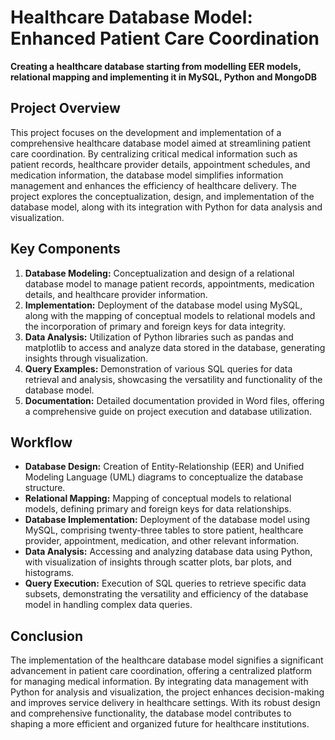 # Healthcare Database Model: Enhanced Patient Care Coordination

**Creating a healthcare database starting from modelling EER models, relational mapping and implementing it in MySQL, Python and MongoDB**

## Project Overview
This project focuses on the development and implementation of a comprehensive healthcare database model aimed at streamlining patient care coordination. By centralizing critical medical information such as patient records, healthcare provider details, appointment schedules, and medication information, the database model simplifies information management and enhances the efficiency of healthcare delivery. The project explores the conceptualization, design, and implementation of the database model, along with its integration with Python for data analysis and visualization.

## Key Components
1. **Database Modeling:** Conceptualization and design of a relational database model to manage patient records, appointments, medication details, and healthcare provider information.
2. **Implementation:** Deployment of the database model using MySQL, along with the mapping of conceptual models to relational models and the incorporation of primary and foreign keys for data integrity.
3. **Data Analysis:** Utilization of Python libraries such as pandas and matplotlib to access and analyze data stored in the database, generating insights through visualization.
4. **Query Examples:** Demonstration of various SQL queries for data retrieval and analysis, showcasing the versatility and functionality of the database model.
5. **Documentation:** Detailed documentation provided in Word files, offering a comprehensive guide on project execution and database utilization.

## Workflow
- **Database Design:** Creation of Entity-Relationship (EER) and Unified Modeling Language (UML) diagrams to conceptualize the database structure.
- **Relational Mapping:** Mapping of conceptual models to relational models, defining primary and foreign keys for data relationships.
- **Database Implementation:** Deployment of the database model using MySQL, comprising twenty-three tables to store patient, healthcare provider, appointment, medication, and other relevant information.
- **Data Analysis:** Accessing and analyzing database data using Python, with visualization of insights through scatter plots, bar plots, and histograms.
- **Query Execution:** Execution of SQL queries to retrieve specific data subsets, demonstrating the versatility and efficiency of the database model in handling complex data queries.

## Conclusion
The implementation of the healthcare database model signifies a significant advancement in patient care coordination, offering a centralized platform for managing medical information. By integrating data management with Python for analysis and visualization, the project enhances decision-making and improves service delivery in healthcare settings. With its robust design and comprehensive functionality, the database model contributes to shaping a more efficient and organized future for healthcare institutions.
